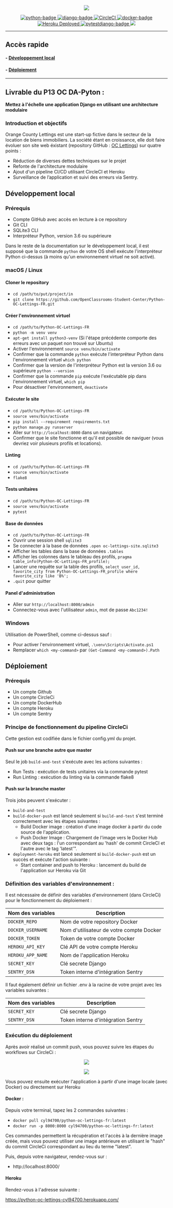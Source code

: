 <p align="center">
  <img src="img/Logo.png"/>
</p> 
<p align="center">
<a href="https://www.python.org">
<img src="https://img.shields.io/badge/Python-3.10.5-green?style=flat&logo=python&logoColor=white" alt="python-badge">
</a>  
<a href="https://www.djangoproject.com">
    <img src="https://img.shields.io/badge/Django-4.1+-blue?style=flat&logo=django&logoColor=white" alt="django-badge">
</a>
<a href="https://circleci.com/gh/Cyl94700/Python-OC-Lettings-FR">
  <img src="https://circleci.com/gh/Cyl94700/Python-OC-Lettings-FR.svg?style=shield" alt="CircleCI">
</a>
<a href="https://www.docker.com">
    <img src="https://img.shields.io/badge/Docker-20.10.23-2CA5E0?style=flat&logo=docker&logoColor=white" alt="docker-badge">
  </a>
<a href="https://python-oc-lettings-cyl94700.herokuapp.com/">
    <img src="https://img.shields.io/badge/heroku-deployed-blueviolet.svg" alt="Heroku Deployed">
  </a>  
<a href="https://pytest-django.readthedocs.io/en/latest/">
    <img src="https://img.shields.io/badge/pytestdjango-4.5.2-blue" alt="pytestdjango-badge">
</a>
<a href="https://flake8.pycqa.org/en/latest/" target="_blank">
<img src="https://img.shields.io/badge/flake8-3.7.0-blue?logo=python&style=flat-square"></a>  
 </p>  

---
## Accès rapide

#### - [Développement local](#heading--1)
#### - [Déploiement](#heading--2)

---

## Livrable du P13 OC DA-Pyton :  
**Mettez à l'échelle une application Django en utilisant une architecture modulaire**
### Introduction et objectifs
Orange County Lettings est une start-up fictive dans le secteur de la location de biens immobiliers.
La société étant en croissance, elle doit faire évoluer son site web éxistant (repository GitHub : [OC Lettings](https://github.com/OpenClassrooms-Student-Center/Python-OC-Lettings-FR)) sur quatre points :
- Réduction de diverses dettes techniques sur le projet 
- Refonte de l'architecture modulaire 
- Ajout d'un pipeline CI/CD utilisant CircleCI et Heroku 
- Surveillance de l’application et suivi des erreurs via Sentry.

<div id="heading--1"/>  

## Développement local

### Prérequis

- Compte GitHub avec accès en lecture à ce repository
- Git CLI
- SQLite3 CLI
- Interpréteur Python, version 3.6 ou supérieure

Dans le reste de la documentation sur le développement local, il est supposé que la commande `python` de votre OS shell exécute l'interpréteur Python ci-dessus (à moins qu'un environnement virtuel ne soit activé).

### macOS / Linux

#### Cloner le repository

- `cd /path/to/put/project/in`
- `git clone https://github.com/OpenClassrooms-Student-Center/Python-OC-Lettings-FR.git`

#### Créer l'environnement virtuel

- `cd /path/to/Python-OC-Lettings-FR`
- `python -m venv venv`
- `apt-get install python3-venv` (Si l'étape précédente comporte des erreurs avec un paquet non trouvé sur Ubuntu)
- Activer l'environnement `source venv/bin/activate`
- Confirmer que la commande `python` exécute l'interpréteur Python dans l'environnement virtuel
`which python`
- Confirmer que la version de l'interpréteur Python est la version 3.6 ou supérieure `python --version`
- Confirmer que la commande `pip` exécute l'exécutable pip dans l'environnement virtuel, `which pip`
- Pour désactiver l'environnement, `deactivate`

#### Exécuter le site

- `cd /path/to/Python-OC-Lettings-FR`
- `source venv/bin/activate`
- `pip install --requirement requirements.txt`
- `python manage.py runserver`
- Aller sur `http://localhost:8000` dans un navigateur.
- Confirmer que le site fonctionne et qu'il est possible de naviguer (vous devriez voir plusieurs profils et locations).

#### Linting

- `cd /path/to/Python-OC-Lettings-FR`
- `source venv/bin/activate`
- `flake8`

#### Tests unitaires

- `cd /path/to/Python-OC-Lettings-FR`
- `source venv/bin/activate`
- `pytest`

#### Base de données

- `cd /path/to/Python-OC-Lettings-FR`
- Ouvrir une session shell `sqlite3`
- Se connecter à la base de données `.open oc-lettings-site.sqlite3`
- Afficher les tables dans la base de données `.tables`
- Afficher les colonnes dans le tableau des profils, `pragma table_info(Python-OC-Lettings-FR_profile);`
- Lancer une requête sur la table des profils, `select user_id, favorite_city from
  Python-OC-Lettings-FR_profile where favorite_city like 'B%';`
- `.quit` pour quitter

#### Panel d'administration

- Aller sur `http://localhost:8000/admin`
- Connectez-vous avec l'utilisateur `admin`, mot de passe `Abc1234!`

### Windows

Utilisation de PowerShell, comme ci-dessus sauf :

- Pour activer l'environnement virtuel, `.\venv\Scripts\Activate.ps1` 
- Remplacer `which <my-command>` par `(Get-Command <my-command>).Path`  

<div id="heading--2"/>  

## Déploiement

### Prérequis
- Un compte Github
- Un compte CircleCi
- Un compte DockerHub
- Un compte Heroku
- Un compte Sentry

### Principe de fonctionnement du pipeline CircleCi

Cette gestion est codifiée dans le fichier config.yml du projet.

#### Push sur une branche autre que master

Seul le job `build-and-test` s'exécute avec les actions suivantes :
  - Run Tests : exécution de tests unitaires via la commande pytest
  - Run Linting : exécution du linting via la commande flake8
    
#### Push sur la branche master

Trois jobs peuvent s'exécuter :
- `build-and-test` 
- `build-docker-push` est lancé seulement si `build-and-test` s'est terminé correctement avec les étapes suivantes :
  - Build Docker image : création d'une image docker à partir du code source de l'application.
  - Push Docker Image : Chargement de l'image vers le Docker Hub avec deux tags : l'un correspondant au 'hash' de commit CircleCI et l'autre avec le tag 'latest'".
- `deployment-heroku` est lancé seulement si `build-docker-push` est un succès et exécute l'action suivante :
  - Start container and push to Heroku : lancement du build de l'application sur Heroku via Git


### Définition des variables d'environnement :

Il est nécessaire de définir des variables d'environnement (dans CircleCi) pour le fonctionnement du déploiement :

| Nom des variables | Description                              |
|-------------------|------------------------------------------|
| `DOCKER_REPO`     | Nom de votre repository Docker           |
| `DOCKER_USERNAME` | Nom d'utilisateur de votre compte Docker |
| `DOCKER_TOKEN`    | Token de votre compte Docker             |
| `HEROKU_API_KEY`  | Clé API de votre compte Heroku           |
| `HEROKU_APP_NAME` | Nom de l'application Heroku              |
| `SECRET_KEY`      | Clé secrete Django                       |
| `SENTRY_DSN`      | Token interne d'intégration Sentry       |


Il faut également définir un fichier .env à la racine de votre projet avec les variables suivantes :

| Nom des variables | Description                              |
|-------------------|------------------------------------------|
| `SECRET_KEY`      | Clé secrete Django                       |
| `SENTRY_DSN`      | Token interne d'intégration Sentry       |

### Exécution du déploiement
Après avoir réalisé un commit push, vous pouvez suivre les étapes du workflows sur CircleCi :  
<p align="center">
  <img src="img/circleci2.png"/>
</p>  
<p align="center">
  <img src="img/circleci.png"/>
</p> 
Vous pouvez ensuite exécuter l'application à partir d'une image locale (avec Docker) ou directement sur Heroku  

#### Docker :  
Depuis votre terminal, tapez les 2 commandes suivantes :
- `docker pull cyl94700/python-oc-lettings-fr:latest  `
- `docker run -p 8000:8000 cyl94700/python-oc-lettings-fr:latest `  

Ces commandes permettent la récupération et l'accès à la dernière image créée, mais vous pouvez utiliser une image antérieure en utilisant le "hash" du commit CircleCi correspondant au lieu du terme "latest".

Puis, depuis votre navigateur, rendez-vous sur :  

- http://localhost:8000/

#### Heroku
Rendez-vous à l'adresse suivante :  

https://python-oc-lettings-cyl94700.herokuapp.com/  

